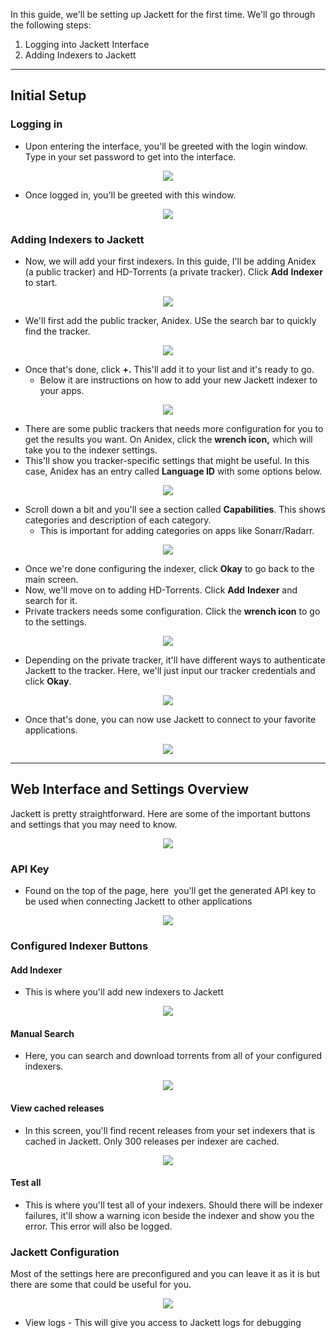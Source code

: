 In this guide, we'll be setting up Jackett for the first time. We'll go through the following steps:

1. Logging into Jackett Interface
2. Adding Indexers to Jackett

***

## Initial Setup
### Logging in

* Upon entering the interface, you'll be greeted with the login window. Type in your set password to get into the interface.

<p align="center"><img src="https://docs.usbx.me/uploads/images/gallery/2019-10/scaled-1680-/image-1571401409335.png"></p>

* Once logged in, you'll be greeted with this window.

<p align="center"><img src="https://docs.usbx.me/uploads/images/gallery/2019-10/scaled-1680-/image-1571401552882.png"></p>

### Adding Indexers to Jackett

* Now, we will add your first indexers. In this guide, I'll be adding Anidex (a public tracker) and HD-Torrents (a private tracker). Click **Add** **Indexer** to start.

<p align="center"><img src="https://docs.usbx.me/uploads/images/gallery/2019-10/scaled-1680-/image-1571402361004.png"></p>

* We'll first add the public tracker, Anidex. USe the search bar to quickly find the tracker.

<p align="center"><img src="https://docs.usbx.me/uploads/images/gallery/2019-10/scaled-1680-/image-1571402861007.png"></p>

* Once that's done, click **+.** This'll add it to your list and it's ready to go.
    * Below it are instructions on how to add your new Jackett indexer to your apps.

<p align="center"><img src="https://docs.usbx.me/uploads/images/gallery/2019-10/scaled-1680-/image-1571402938406.png"></p>

* There are some public trackers that needs more configuration for you to get the results you want. On Anidex, click the **wrench icon,** which will take you to the indexer settings.
* This'll show you tracker-specific settings that might be useful. In this case, Anidex has an entry called **Language ID** with some options below.

<p align="center"><img src="https://docs.usbx.me/uploads/images/gallery/2019-10/scaled-1680-/image-1571731756265.png"></p>

* Scroll down a bit and you'll see a section called **Capabilities**. This shows categories and description of each category.
    * This is important for adding categories on apps like Sonarr/Radarr.

<p align="center"><img src="https://docs.usbx.me/uploads/images/gallery/2019-10/scaled-1680-/image-1571731827045.png"></p>

* Once we're done configuring the indexer, click **Okay** to go back to the main screen.
* Now, we'll move on to adding HD-Torrents. Click **Add** **Indexer** and search for it.
* Private trackers needs some configuration. Click the **wrench icon** to go to the settings.

<p align="center"><img src="https://docs.usbx.me/uploads/images/gallery/2019-10/scaled-1680-/image-1571732457416.png"></p>

* Depending on the private tracker, it'll have different ways to authenticate Jackett to the tracker. Here, we'll just input our tracker credentials and click **Okay**.

<p align="center"><img src="https://docs.usbx.me/uploads/images/gallery/2019-10/scaled-1680-/image-1571732634827.png"></p>

* Once that's done, you can now use Jackett to connect to your favorite applications.

<p align="center"><img src="https://docs.usbx.me/uploads/images/gallery/2019-10/scaled-1680-/image-1571733144187.png"></p>

***

## Web Interface and Settings Overview

Jackett is pretty straightforward. Here are some of the important buttons and settings that you may need to know.

<p align="center"><img src="https://docs.usbx.me/uploads/images/gallery/2019-10/scaled-1680-/image-1571733331533.png"></p>

### API Key

* Found on the top of the page, here  you'll get the generated API key to be used when connecting Jackett to other applications

<p align="center"><img src="https://docs.usbx.me/uploads/images/gallery/2019-10/scaled-1680-/image-1571733568810.png"></p>

### Configured Indexer Buttons

#### Add Indexer

* This is where you'll add new indexers to Jackett

<p align="center"><img src="https://docs.usbx.me/uploads/images/gallery/2019-10/scaled-1680-/image-1571736151221.png"></p>

#### Manual Search

* Here, you can search and download torrents from all of your configured indexers.

<p align="center"><img src="https://docs.usbx.me/uploads/images/gallery/2019-10/scaled-1680-/image-1571736179893.png"></p>

#### View cached releases

* In this screen, you'll find recent releases from your set indexers that is cached in Jackett. Only 300 releases per indexer are cached.

<p align="center"><img src="https://docs.usbx.me/uploads/images/gallery/2019-10/scaled-1680-/image-1571736221903.png"></p>

#### Test all

* This is where you'll test all of your indexers. Should there will be indexer failures, it'll show a warning icon beside the indexer and show you the error. This error will also be logged.

### Jackett Configuration

Most of the settings here are preconfigured and you can leave it as it is but there are some that could be useful for you.

<p align="center"><img src="https://docs.usbx.me/uploads/images/gallery/2019-10/scaled-1680-/image-1571836183523.png"></p>

* View logs - This will give you access to Jackett logs for debugging